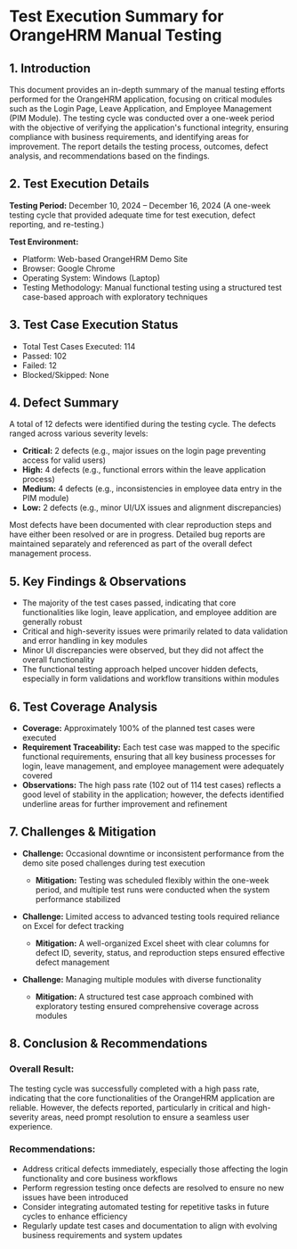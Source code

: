 # Test Execution Summary for OrangeHRM Manual Testing

## 1. Introduction

This document provides an in-depth summary of the manual testing efforts performed for the OrangeHRM application, focusing on critical modules such as the Login Page, Leave Application, and Employee Management (PIM Module). The testing cycle was conducted over a one-week period with the objective of verifying the application's functional integrity, ensuring compliance with business requirements, and identifying areas for improvement. The report details the testing process, outcomes, defect analysis, and recommendations based on the findings.

## 2. Test Execution Details

**Testing Period:** December 10, 2024 – December 16, 2024
(A one-week testing cycle that provided adequate time for test execution, defect reporting, and re-testing.)

**Test Environment:**
* Platform: Web-based OrangeHRM Demo Site
* Browser: Google Chrome
* Operating System: Windows (Laptop)
* Testing Methodology: Manual functional testing using a structured test case-based approach with exploratory techniques

## 3. Test Case Execution Status

* Total Test Cases Executed: 114
* Passed: 102
* Failed: 12
* Blocked/Skipped: None

## 4. Defect Summary

A total of 12 defects were identified during the testing cycle. The defects ranged across various severity levels:

* **Critical:** 2 defects (e.g., major issues on the login page preventing access for valid users)
* **High:** 4 defects (e.g., functional errors within the leave application process)
* **Medium:** 4 defects (e.g., inconsistencies in employee data entry in the PIM module)
* **Low:** 2 defects (e.g., minor UI/UX issues and alignment discrepancies)

Most defects have been documented with clear reproduction steps and have either been resolved or are in progress. Detailed bug reports are maintained separately and referenced as part of the overall defect management process.

## 5. Key Findings & Observations

* The majority of the test cases passed, indicating that core functionalities like login, leave application, and employee addition are generally robust
* Critical and high-severity issues were primarily related to data validation and error handling in key modules
* Minor UI discrepancies were observed, but they did not affect the overall functionality
* The functional testing approach helped uncover hidden defects, especially in form validations and workflow transitions within modules

## 6. Test Coverage Analysis

* **Coverage:** Approximately 100% of the planned test cases were executed
* **Requirement Traceability:** Each test case was mapped to the specific functional requirements, ensuring that all key business processes for login, leave management, and employee management were adequately covered
* **Observations:** The high pass rate (102 out of 114 test cases) reflects a good level of stability in the application; however, the defects identified underline areas for further improvement and refinement

## 7. Challenges & Mitigation

* **Challenge:** Occasional downtime or inconsistent performance from the demo site posed challenges during test execution
   * **Mitigation:** Testing was scheduled flexibly within the one-week period, and multiple test runs were conducted when the system performance stabilized

* **Challenge:** Limited access to advanced testing tools required reliance on Excel for defect tracking
   * **Mitigation:** A well-organized Excel sheet with clear columns for defect ID, severity, status, and reproduction steps ensured effective defect management

* **Challenge:** Managing multiple modules with diverse functionality
   * **Mitigation:** A structured test case approach combined with exploratory testing ensured comprehensive coverage across modules

## 8. Conclusion & Recommendations

### Overall Result:
The testing cycle was successfully completed with a high pass rate, indicating that the core functionalities of the OrangeHRM application are reliable. However, the defects reported, particularly in critical and high-severity areas, need prompt resolution to ensure a seamless user experience.

### Recommendations:
* Address critical defects immediately, especially those affecting the login functionality and core business workflows
* Perform regression testing once defects are resolved to ensure no new issues have been introduced
* Consider integrating automated testing for repetitive tasks in future cycles to enhance efficiency
* Regularly update test cases and documentation to align with evolving business requirements and system updates
